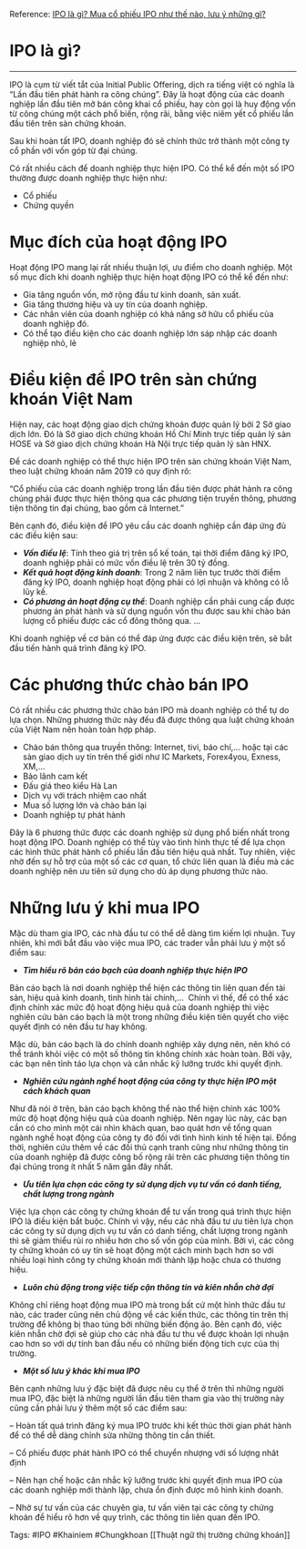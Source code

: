 Reference: [IPO là gì? Mua cổ phiếu IPO như thế nào, lưu ý những gì?](https://soriaforcongress.com/ipo-la-gi/)
# IPO là gì?
---
IPO là cụm từ viết tắt của Initial Public Offering, dịch ra tiếng việt có nghĩa là “Lần đầu tiên phát hành ra công chúng”. Đây là hoạt động của các doanh nghiệp lần đầu tiên mở bán công khai cổ phiếu, hay còn gọi là huy động vốn từ công chúng một cách phổ biến, rộng rãi, bằng việc niêm yết cổ phiếu lần đầu tiên trên sàn chứng khoán.

Sau khi hoàn tất IPO, doanh nghiệp đó sẽ chính thức trở thành một công ty cổ phần với vốn góp từ đại chúng.

Có rất nhiều cách để doanh nghiệp thực hiện IPO. Có thể kể đến một số IPO thường được doanh nghiệp thực hiện như:

-   Cổ phiếu
-   Chứng quyền
# Mục đích của hoạt động IPO

Hoạt động IPO mang lại rất nhiều thuận lợi, ưu điểm cho doanh nghiệp. Một số mục đích khi doanh nghiệp thực hiện hoạt động IPO có thể kể đến như:

-   Gia tăng nguồn vốn, mở rộng đầu tư kinh doanh, sản xuất.
-   Gia tăng thương hiệu và uy tín của doanh nghiệp.
-   Các nhân viên của doanh nghiệp có khả năng sở hữu cổ phiếu của doanh nghiệp đó.
-    Có thể tạo điều kiện cho các doanh nghiệp lớn sáp nhập các doanh nghiệp nhỏ, lẻ
# Điều kiện để IPO trên sàn chứng khoán Việt Nam

Hiện nay, các hoạt động giao dịch chứng khoán được quản lý bởi 2 Sở giao dịch lớn. Đó là Sở giao dịch chứng khoán Hồ Chí Minh trực tiếp quản lý sàn HOSE và Sở giao dịch chứng khoán Hà Nội trực tiếp quản lý sàn HNX.

Để các doanh nghiệp có thể thực hiện IPO trên sàn chứng khoán Việt Nam, theo luật chứng khoán năm 2019 có quy định rõ:

“Cổ phiếu của các doanh nghiệp trong lần đầu tiên được phát hành ra công chúng phải được thực hiện thông qua các phương tiện truyền thông, phương tiện thông tin đại chúng, bao gồm cả Internet.”

Bên cạnh đó, điều kiện để IPO yêu cầu các doanh nghiệp cần đáp ứng đủ các điều kiện sau:
-   **_Vốn điều lệ_**: Tính theo giá trị trên sổ kế toán, tại thời điểm đăng ký IPO, doanh nghiệp phải có mức vốn điều lệ trên 30 tỷ đồng.
-   **_Kết quả hoạt động kinh doanh_**: Trong 2 năm liên tục trước thời điểm đăng ký IPO, doanh nghiệp hoạt động phải có lợi nhuận và không có lỗ lũy kế.
-   **_Có phương án hoạt động cụ thể_**: Doanh nghiệp cần phải cung cấp được phương án phát hành và sử dụng nguồn vốn thu được sau khi chào bán lượng cổ phiếu được các cổ đông thông qua.
...

Khi doanh nghiệp về cơ bản có thể đáp ứng được các điều kiện trên, sẽ bắt đầu tiến hành quá trình đăng ký IPO.

# Các phương thức chào bán IPO

Có rất nhiều các phương thức chào bán IPO mà doanh nghiệp có thể tự do lựa chọn. Những phương thức này đều đã được thông qua luật chứng khoán của Việt Nam nên hoàn toàn hợp pháp. 

-   Chào bán thông qua truyền thông: Internet, tivi, báo chí,… hoặc tại các sàn giao dịch uy tín trên thế giới như IC Markets, Forex4you, Exness, XM,…
-   Bảo lãnh cam kết
-   Đấu giá theo kiểu Hà Lan
-   Dịch vụ với trách nhiệm cao nhất
-   Mua số lượng lớn và chào bán lại
-   Doanh nghiệp tự phát hành

Đây là 6 phương thức được các doanh nghiệp sử dụng phổ biến nhất trong hoạt động IPO. Doanh nghiệp có thể tùy vào tình hình thực tế để lựa chọn các hình thức phát hành cổ phiếu lần đầu tiên hiệu quả nhất. Tuy nhiên, việc nhờ đến sự hỗ trợ của một số các cơ quan, tổ chức liên quan là điều mà các doanh nghiệp nên ưu tiên sử dụng cho dù áp dụng phương thức nào.

# Những lưu ý khi mua IPO

Mặc dù tham gia IPO, các nhà đầu tư có thể dễ dàng tìm kiếm lợi nhuận. Tuy nhiên, khi mới bắt đầu vào việc mua IPO, các trader vẫn phải lưu ý một số điểm sau:

-   **_Tìm hiểu rõ bản cáo bạch của doanh nghiệp thực hiện IPO_**

Bản cáo bạch là nơi doanh nghiệp thể hiện các thông tin liên quan đến tài sản, hiệu quả kinh doanh, tình hình tài chính,…  Chính vì thế, để có thể xác định chính xác mức độ hoạt động hiệu quả của doanh nghiệp thì việc nghiên cứu bản cáo bạch là một trong những điều kiện tiên quyết cho việc quyết định có nên đầu tư hay không.

Mặc dù, bản cáo bạch là do chính doanh nghiệp xây dựng nên, nên khó có thể tránh khỏi việc có một số thông tin không chính xác hoàn toàn. Bởi vậy, các bạn nên tỉnh táo lựa chọn và cân nhắc kỹ lưỡng trước khi quyết định.

-   **_Nghiên cứu ngành nghề hoạt động của công ty thực hiện IPO một cách khách quan_**

Như đã nói ở trên, bản cáo bạch không thể nào thể hiện chính xác 100% mức độ hoạt động hiệu quả của doanh nghiệp. Nên ngay lúc này, các bạn cần có cho mình một cái nhìn khách quan, bao quát hơn về tổng quan ngành nghề hoạt động của công ty đó đối với tình hình kinh tế hiện tại. Đồng thời, nghiên cứu thêm về các đối thủ cạnh tranh cũng như những thông tin của doanh nghiệp đã được công bố rộng rãi trên các phương tiện thông tin đại chúng trong ít nhất 5 năm gần đây nhất.

-   **_Ưu tiên lựa chọn các công ty sử dụng dịch vụ tư vấn có danh tiếng, chất lượng trong ngành_**

Việc lựa chọn các công ty chứng khoán để tư vấn trong quá trình thực hiện IPO là điều kiện bắt buộc. Chính vì vậy, nếu các nhà đầu tư ưu tiên lựa chọn các công ty sử dụng dịch vụ tư vấn có danh tiếng, chất lượng trong ngành thì sẽ giảm thiểu rủi ro nhiều hơn cho số vốn góp của mình. Bởi vì, các công ty chứng khoán có uy tín sẽ hoạt động một cách minh bạch hơn so với nhiều loại hình công ty chứng khoán mới thành lập hoặc chưa có thương hiệu. 

-   **_Luôn chủ động trong việc tiếp cận thông tin và kiên nhẫn chờ đợi_**

Không chỉ riêng hoạt động mua IPO mà trong bất cứ một hình thức đầu tư nào, các trader cũng nên chủ động về các kiến thức, các thông tin trên thị trường để không bị thao túng bởi những biến động ảo. Bên cạnh đó, việc kiên nhẫn chờ đợi sẽ giúp cho các nhà đầu tư thu về được khoản lợi nhuận cao hơn so với dự tính ban đầu nếu có những biến động tích cực của thị trường.

-   **_Một số lưu ý khác khi mua IPO_**

Bên cạnh những lưu ý đặc biệt đã được nêu cụ thể ở trên thì những người mua IPO, đặc biệt là những người lần đầu tiên tham gia vào thị trường này cũng cần phải lưu ý thêm một số các điểm sau:

– Hoàn tất quá trình đăng ký mua IPO trước khi kết thúc thời gian phát hành để có thể dễ dàng chỉnh sửa những thông tin cần thiết.

– Cổ phiếu được phát hành IPO có thể chuyển nhượng với số lượng nhât định

– Nên hạn chế hoặc cân nhắc kỹ lưỡng trước khi quyết định mua IPO của các doanh nghiệp mới thành lập, chưa ổn định được mô hình kinh doanh.

– Nhờ sự tư vấn của các chuyên gia, tư vấn viên tại các công ty chứng khoán để hiểu rõ hơn về quy trình, các thông tin liên quan đến IPO.

Tags: #IPO #Khainiem #Chungkhoan 
[[Thuật ngữ thị trường chứng khoán]]